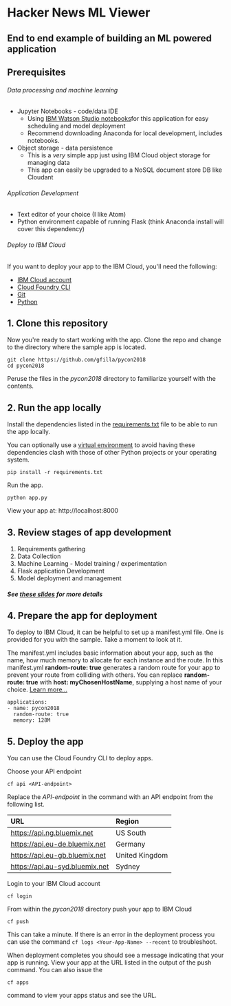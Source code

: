 # Hacker News ML Viewer
## End to end example of building an ML powered application


## Prerequisites

###### Data processing and machine learning

- Jupyter Notebooks - code/data IDE
  - Using [IBM Watson Studio notebooks](www.datascience.ibm.com)for this application for easy scheduling and model deployment
  - Recommend downloading Anaconda for local development, includes notebooks.
- Object storage - data persistence
  - This is a _very_ simple app just using IBM Cloud object storage for managing data
  - This app can easily be upgraded to a NoSQL document store DB like Cloudant

###### Application Development

- Text editor of your choice (I like Atom)
- Python environment capable of running Flask (think Anaconda install will cover this dependency)

###### Deploy to IBM Cloud
If you want to deploy your app to the IBM Cloud, you'll need the following:
* [IBM Cloud account](https://console.ng.bluemix.net/registration/)
* [Cloud Foundry CLI](https://github.com/cloudfoundry/cli#downloads)
* [Git](https://git-scm.com/downloads)
* [Python](https://www.python.org/downloads/)

## 1. Clone this repository

Now you're ready to start working with the app. Clone the repo and change to the directory where the sample app is located.
  ```
git clone https://github.com/gfilla/pycon2018
cd pycon2018

  ```

  Peruse the files in the *pycon2018* directory to familiarize yourself with the contents.

## 2. Run the app locally

Install the dependencies listed in the [requirements.txt](https://pip.readthedocs.io/en/stable/user_guide/#requirements-files) file to be able to run the app locally.

You can optionally use a [virtual environment](https://packaging.python.org/installing/#creating-and-using-virtual-environments) to avoid having these dependencies clash with those of other Python projects or your operating system.
  ```
pip install -r requirements.txt
  ```

Run the app.
  ```
python app.py
  ```

 View your app at: http://localhost:8000

## 3. Review stages of app development

1. Requirements gathering
2. Data Collection
3. Machine Learning - Model training / experimentation
4. Flask application Development
5. Model deployment and management

##### See [these slides](https://github.com/gfilla/pycon2018/blob/master/Workshop%20Slides.pptx) for more details



## 4. Prepare the app for deployment

To deploy to IBM Cloud, it can be helpful to set up a manifest.yml file. One is provided for you with the sample. Take a moment to look at it.

The manifest.yml includes basic information about your app, such as the name, how much memory to allocate for each instance and the route. In this manifest.yml **random-route: true** generates a random route for your app to prevent your route from colliding with others.  You can replace **random-route: true** with **host: myChosenHostName**, supplying a host name of your choice. [Learn more...](https://console.bluemix.net/docs/manageapps/depapps.html#appmanifest)
 ```
 applications:
 - name: pycon2018
   random-route: true
   memory: 128M
 ```

## 5. Deploy the app

You can use the Cloud Foundry CLI to deploy apps.

Choose your API endpoint
   ```
cf api <API-endpoint>
   ```

Replace the *API-endpoint* in the command with an API endpoint from the following list.

|URL                             |Region          |
|:-------------------------------|:---------------|
| https://api.ng.bluemix.net     | US South       |
| https://api.eu-de.bluemix.net  | Germany        |
| https://api.eu-gb.bluemix.net  | United Kingdom |
| https://api.au-syd.bluemix.net | Sydney         |

Login to your IBM Cloud account

  ```
cf login
  ```

From within the *pycon2018* directory push your app to IBM Cloud
  ```
cf push
  ```

This can take a minute. If there is an error in the deployment process you can use the command `cf logs <Your-App-Name> --recent` to troubleshoot.

When deployment completes you should see a message indicating that your app is running.  View your app at the URL listed in the output of the push command.  You can also issue the
  ```
cf apps
  ```
  command to view your apps status and see the URL.
